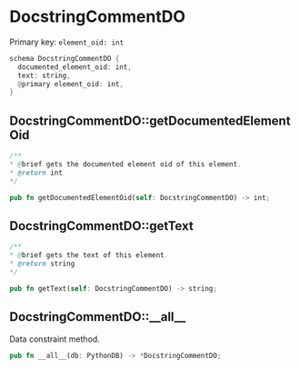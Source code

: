 # DocstringCommentDO

Primary key: `element_oid: int`

```rust
schema DocstringCommentDO {
  documented_element_oid: int,
  text: string,
  @primary element_oid: int,
}
```
## DocstringCommentDO::getDocumentedElementOid

```java
/**
* @brief gets the documented element oid of this element.
* @return int
*/
```
```rust
pub fn getDocumentedElementOid(self: DocstringCommentDO) -> int;
```
## DocstringCommentDO::getText

```java
/**
* @brief gets the text of this element.
* @return string
*/
```
```rust
pub fn getText(self: DocstringCommentDO) -> string;
```
## DocstringCommentDO::\_\_all\_\_

Data constraint method.

```rust
pub fn __all__(db: PythonDB) -> *DocstringCommentDO;
```
